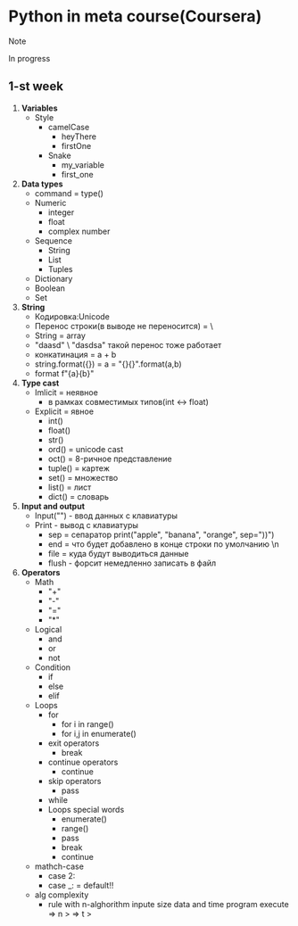 # Python in meta course(Coursera)
> [!NOTE]
> In progress
## 1-st week
1.  **Variables**
    -   Style
        -   camelCase
            -   heyThere
            -   firstOne
        -   Snake
            -   my_variable
            -   first_one
2.  **Data types**
    -   command = type()
    -   Numeric
        -   integer
        -   float
        -   complex number
    -   Sequence
        -   String
        -   List
        -   Tuples
    -   Dictionary
    -   Boolean
    -   Set
3.  **String**
    -   Кодировка:Unicode
    -   Перенос строки(в выводе не переносится) = \
    -   String = array
    -   "daasd" \ "dasdsa" такой перенос тоже работает
    -   конкатинация = a + b
    -   string.format({}) = a = "{}{}".format(a,b)
    -   format f"{a}{b}"
4.  **Type cast**
    -   Imlicit = неявное
        -   в рамках совместимых типов(int <-> float)
    -   Explicit = явное
        -   int()
        -   float()
        -   str()
        -   ord() = unicode cast
        -   oct() = 8-ричное представление
        -   tuple() = картеж
        -   set() = множество
        -   list() = лист
        -   dict() = словарь
5.  **Input and output**
    -   Input("") - ввод данных с клавиатуры
    -   Print - вывод с клавиатуры
        -   sep = сепаратор print("apple", "banana", "orange", sep="))")
        -   end = что будет добавлено в конце строки по умолчанию \n
        -   file = куда будут выводиться данные
        -   flush - форсит немедленно записать в файл
6.  **Operators**
    -   Math
        -   "+"
        -   "-"
        -   "="
        -   "*"
    -   Logical
        -   and
        -   or
        -   not
    -   Condition
        -   if
        -   else
        -   elif
    -   Loops
        -   for
            -   for i in range()
            -   for i,j in enumerate()
        -   exit operators
            -   break
        -   continue operators
            -   continue
        -   skip operators
            -   pass
        -   while
        -   Loops special words
            -   enumerate()
            -   range()
            -   pass
            -   break
            -   continue
    -   mathch-case
        -   case 2:
        -   case _: = default!!
    -   alg complexity
        -   rule with n-alghorithm inpute size data and time program execute => n > => t >

